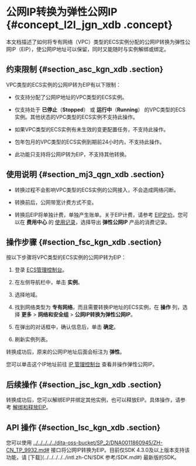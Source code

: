 # 公网IP转换为弹性公网IP {#concept_l2l_jgn_xdb .concept}

本文档描述了如何将专有网络（VPC）类型的ECS实例分配的公网IP转换为弹性公网IP（EIP），使公网IP地址可以保留，同时又能随时与实例解绑或绑定。

## 约束限制 {#section_asc_kgn_xdb .section}

VPC类型的ECS实例的公网IP转为EIP有以下限制：

-   仅支持分配了公网IP地址的VPC类型的ECS实例。

-   仅支持处于 **已停止**（**Stopped**） 或 **运行中**（**Running**） 的VPC类型的ECS实例。其他状态的VPC类型的ECS实例不支持此操作。

-   如果VPC类型的ECS实例有未生效的变更配置任务，不支持此操作。

-   包年包月的VPC类型的ECS实例到期前24小时内，不支持此操作。

-   此功能只支持将公网IP转为EIP，不支持其他转换。


## 使用说明 {#section_mj3_qgn_xdb .section}

-   转换过程不会影响VPC类型的ECS实例的公网接入，不会造成网络闪断。

-   转换前后，公网带宽计费方式不变。

-   转换后EIP将单独计费，单独产生账单。关于EIP计费，请参考 [EIP定价](../../../../../intl.zh-CN/产品定价/按量付费.md#)。您可以在 **费用中心** 的 [使用记录](https://billing.console.aliyun.com/#/usage/record)，选择导出 **弹性公网IP** 产品的消费记录。


## 操作步骤 {#section_fsc_kgn_xdb .section}

按以下步骤将VPC类型的ECS实例的公网IP转为EIP：

1.  登录 [ECS管理控制台](https://ecs.console.aliyun.com/?spm=a2c4g.11186623.2.9.FNEORG#/home)。

2.  在左侧导航栏中，单击 **实例**。

3.  选择地域。

4.  找到网络类型为 **专有网络**，而且需要转换IP地址的ECS实例，在 **操作** 列，选择 **更多** \> **网络和安全组** \> **公网IP转换为弹性公网IP**。

5.  在弹出的对话框中，确认信息后，单击 **确定**。

6.  刷新实例列表。


转换成功后，原来的公网IP地址后面会标注为 **弹性**。

您可以单击这个IP地址前往 [IP 管理控制台](https://vpcnext.console.aliyun.com/eip/cn-shanghai/eips) 查看并操作弹性公网IP。

## 后续操作 {#section_jsc_kgn_xdb .section}

转换成功后，您可以解绑EIP并绑定其他实例，也可以释放EIP。具体操作，请参考 [解绑和释放EIP](../../../../../intl.zh-CN/用户指南/解绑和释放EIP.md#)。

## API 操作 {#section_lsc_kgn_xdb .section}

您可以使用 [../../../../../dita-oss-bucket/SP\_2/DNA0011860945/ZH-CN\_TP\_9932.md\#](../../../../../intl.zh-CN/API参考/网络/ConvertNatPublicIpToEip.md#) 接口将公网IP转换为EIP。目前仅SDK 4.3.0及以上版本支持该功能，请 [下载](../../../../../intl.zh-CN/SDK 参考/SDK.md#) 最新版的SDK。

